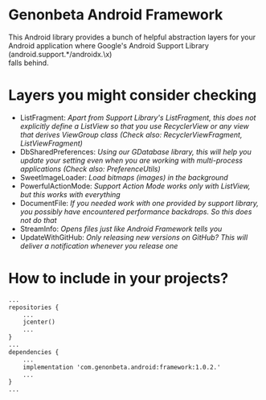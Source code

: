 # Genonbeta Android Framework
This Android library provides a bunch of helpful abstraction layers for your
Android application where Google's Android Support Library (android.support.\*/androidx.\x)   
falls behind.

# Layers you might consider checking
* ListFragment: *Apart from Support Library's ListFragment, this does not explicitly define a ListView so that you use RecyclerView or any view that derives ViewGroup class (Check also: RecyclerViewFragment, ListViewFragment)*
* DbSharedPreferences: *Using our GDatabase library, this will help you update your setting
even when you are working with multi-process applications (Check also: PreferenceUtils)*
* SweetImageLoader: *Load bitmaps (images) in the background*
* PowerfulActionMode: *Support Action Mode works only with ListView, but this works with everything*
* DocumentFile: *If you needed work with one provided by support library, you possibly have encountered
performance backdrops. So this does not do that*
* StreamInfo: *Opens files just like Android Framework tells you*
* UpdateWithGitHub: *Only releasing new versions on GitHub? This will deliver a notification whenever you release one*

# How to include in your projects?
```xml
...
repositories {
    ...
    jcenter()
    ...
}
...
dependencies {
    ...
    implementation 'com.genonbeta.android:framework:1.0.2.'
    ...
}
...
```
